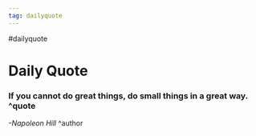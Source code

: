 ```yaml
---
tag: dailyquote
---
```


#dailyquote

# Daily Quote

### If you cannot do great things, do small things in a great way. ^quote
*-Napoleon Hill* ^author
